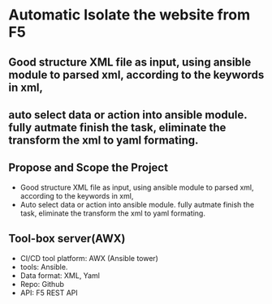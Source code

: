# Automatic Isolate the website from F5
## Good structure XML file as input, using ansible module to parsed xml, according to the keywords in xml,
## auto select data or action into ansible module. fully autmate finish the task, eliminate the transform the xml to yaml formating.



## Propose and Scope the Project
 - Good structure XML file as input, using ansible module to parsed xml, according to the keywords in xml,
 - Auto select data or action into ansible module. fully autmate finish the task, eliminate the transform the xml to yaml formating.

## Tool-box server(AWX)
- CI/CD tool platform: AWX (Ansible tower)
- tools: Ansible.
- Data format: XML, Yaml
- Repo: Github
- API: F5 REST API
